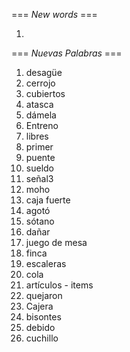 === *New words* ===

1. 

=== *Nuevas Palabras* ===

1. desagüe
2. cerrojo
3. cubiertos
4. atasca
5. dámela
6. Entreno
7. libres
8. primer
9. puente
10. sueldo
11. señal3
12. moho
13. caja fuerte
14. agotó
15. sótano
16. dañar
17. juego de mesa
18. finca
19. escaleras
20. cola
21. artículos - items
22. quejaron
23. Cajera  
24. bisontes
25. debido
26. cuchillo

